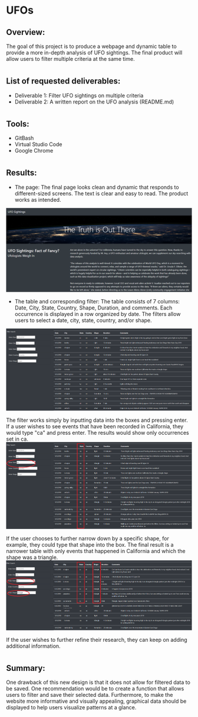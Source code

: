 # UFOs

## Overview:
The goal of this project is to produce a webpage and dynamic table to provide a more in-depth analysis of UFO sightings. The final product will allow users to filter multiple criteria at the same time.
#
## List of requested deliverables:
- Deliverable 1: Filter UFO sightings on multiple criteria
- Deliverable 2: A written report on the UFO analysis (README.md)

#
## Tools:
- GitBash
- Virtual Studio Code
- Google Chrome
#
## Results: 
- The page:
The final page looks clean and dynamic that responds to different-sized screens. The text is clear and easy to read. The product works as intended. 

![Picture](/static/images/webpage.png)

- The table and corresponding filter:
The table consists of 7 columns: Date, City, State, Country, Shape, Duration, and comments. Each occurrence is displayed in a row organized by date. The filters allow users to select a date, city, state, country, and/or shape.

![Picture](/static/images/table_filter.png)

The filter works simply by inputting data into the boxes and pressing enter. If a user wishes to see events that have been recorded in California, they would type "ca" and press enter. The results would show only occurrences set in ca. 
![Picture](/static/images/filter_ca.png)

If the user chooses to further narrow down by a specific shape, for example, they could type that shape into the box. The final result is a narrower table with only events that happened in California and which the shape was a triangle.
![Picture](/static/images/filter_ca_triangle.png)

If the user wishes to further refine their research, they can keep on adding additional information.

#
## Summary: 
One drawback of this new design is that it does not allow for filtered data to be saved. One recommendation would be to create a function that allows users to filter and save their selected data. Furthermore, to make the website more informative and visually appealing, graphical data should be displayed to help users visualize patterns at a glance.
